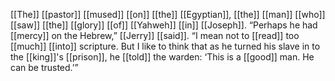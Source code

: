[[The]] [[pastor]] [[mused]] [[on]] [[the]] [[Egyptian]], [[the]] [[man]] [[who]] [[saw]] [[the]] [[glory]] [[of]] [[Yahweh]] [[in]] [[Joseph]]. “Perhaps he had [[mercy]] on the Hebrew,” [[Jerry]] [[said]]. “I mean not to [[read]] too [[much]] [[into]] scripture. But I like to think that as he turned his slave in to the [[king]]'s [[prison]], he [[told]] the warden: ‘This is a [[good]] man. He can be trusted.’”